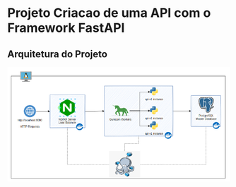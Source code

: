 # Projeto Criacao de uma API com o Framework FastAPI


## Arquitetura do Projeto
![arquitetura](docs/media/arquitetura.png)